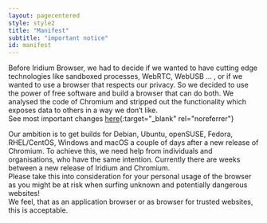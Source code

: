 ```yaml
---
layout: pagecentered
style: style2
title: "Manifest"
subtitle: "important notice"
id: manifest
---
```


Before Iridium Browser, we had to decide if we wanted to have cutting edge technologies like sandboxed processes, WebRTC, WebUSB … , or if we wanted to use a browser that respects our privacy.
So we decided to use the power of free software and build a browser that can do both. We analysed the code of Chromium and stripped out the functionality which exposes data to others in a way we don‘t like.    
See most important changes [here](https://github.com/iridium-browser/tracker/wiki/Differences-between-Iridium-and-Chromium "Differences between Iridium and Chromium"){:target="_blank" rel="noreferrer"} 
     
Our ambition is to get builds for Debian, Ubuntu, openSUSE, Fedora, RHEL/CentOS, Windows and macOS a couple of days after a new release of Chromium.
To achieve this, we need help from individuals and organisations, who have the same intention.
Currently there are weeks between a new release of Iridium and Chromium.     
Please take this into consideration for your personal usage of the browser as you might be at risk when surfing unknown and potentially dangerous websites!     
We feel, that as an application browser or as browser for trusted websites, this is acceptable.
